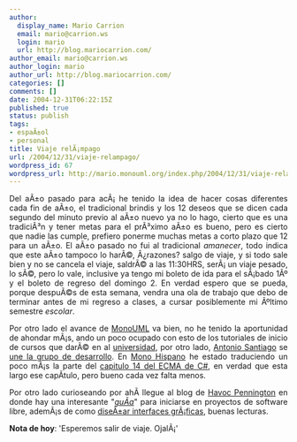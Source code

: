 ```yaml
---
author:
  display_name: Mario Carrion
  email: mario@carrion.ws
  login: mario
  url: http://blog.mariocarrion.com/
author_email: mario@carrion.ws
author_login: mario
author_url: http://blog.mariocarrion.com/
categories: []
comments: []
date: 2004-12-31T06:22:15Z
published: true
status: publish
tags:
- espaÃ±ol
- personal
title: Viaje relÃ¡mpago
url: /2004/12/31/viaje-relampago/
wordpress_id: 67
wordpress_url: http://mario.monouml.org/index.php/2004/12/31/viaje-relampago/
---
```


<div style="clear:both;"></div>
<p align="justify">Del aÃ±o pasado para acÃ¡ he tenido la idea de hacer cosas diferentes cada fin de aÃ±o, el tradicional brindis y los 12 deseos que se dicen cada segundo del minuto previo al aÃ±o nuevo ya no lo hago, cierto que es una tradiciÃ³n y tener metas para el prÃ³ximo aÃ±o es bueno, pero es cierto que nadie las cumple, prefiero ponerme muchas metas a corto plazo que 12 para un aÃ±o. El aÃ±o pasado no fui al tradicional <span style="font-style:italic;">amanecer</span>, todo indica que este aÃ±o tampoco lo harÃ©, Â¿razones? salgo de viaje, y si todo sale bien y no se cancela el viaje, saldrÃ© a las 11:30HRS, serÃ¡ un viaje pesado, lo sÃ©, pero lo vale, inclusive ya tengo mi boleto de ida para el sÃ¡bado 1Âº y el boleto de regreso del domingo 2. En verdad espero que se pueda, porque despuÃ©s de esta semana, vendra una ola de trabajo que debo de terminar antes de mi regreso a clases, a cursar posiblemente mi Ãºltimo semestre <span style="font-style:italic;">escolar</span>.</p>
<p align="justify">Por otro lado el avance de <a href="http://monouml.sf.net">MonoUML</a> va bien, no he tenido la aportunidad de ahondar mÃ¡s, ando un poco ocupado con esto de los tutoriales de inicio de cursos que darÃ© en al <a href="http://www.itver.edu.mx">universidad</a>, por otro lado, <a href="http://asantiago.gentelibre.org/">Antonio Santiago</a> se <a href="http://http://sourceforge.net/project/memberlist.php?group_id=115334">une la grupo de desarrollo</a>. En <a href="http://www.monohispano.org">Mono Hispano</a> he estado traduciendo un poco mÃ¡s la parte del <a href="http://www.monohispano.org/ecma/">capitulo 14 del ECMA de C#</a>, en verdad que esta largo ese capÃ­tulo, pero bueno cada vez falta menos.</p>
<p align="justify">Por otro lado curioseando por ahÃ­ llegue al blog de <a href="http://ometer.com/">Havoc Pennington</a> en donde hay una interesante "<span style="font-style:italic;"><a href="http://ometer.com/hacking.html">guÃ­a</a></span>" para iniciarse en proyectos de software libre, ademÃ¡s de como <a href="http://ometer.com/free-software-ui.html">diseÃ±ar interfaces grÃ¡ficas</a>, buenas lecturas.</p>
<p><span style="font-weight:bold;">Nota de hoy</span>: 'Esperemos salir de viaje. OjalÃ¡'</p>
<div style="clear:both; padding-bottom: 0.25em;"></div>
